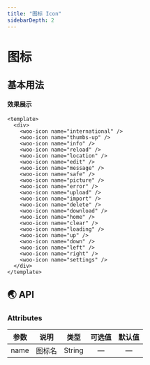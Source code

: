 ```yaml
---
title: "图标 Icon"
sidebarDepth: 2
---
```


# 图标

## 基本用法

#### 效果展示

<ClientOnly>
<icon-demo/>
</ClientOnly>

```vue
<template>
  <div>
    <woo-icon name="international" />
    <woo-icon name="thumbs-up" />
    <woo-icon name="info" />
    <woo-icon name="reload" />
    <woo-icon name="location" />
    <woo-icon name="edit" />
    <woo-icon name="message" />
    <woo-icon name="safe" />
    <woo-icon name="picture" />
    <woo-icon name="error" />
    <woo-icon name="upload" />
    <woo-icon name="import" />
    <woo-icon name="delete" />
    <woo-icon name="download" />
    <woo-icon name="home" />
    <woo-icon name="clear" />
    <woo-icon name="loading" />
    <woo-icon name="up" />
    <woo-icon name="down" />
    <woo-icon name="left" />
    <woo-icon name="right" />
    <woo-icon name="settings" />
  </div>
</template>
```

## 🌏 API

### Attributes

| 参数 |  说明  |  类型  | 可选值 | 默认值 |
| :--: | :----: | :----: | :----: | :----: |
| name | 图标名 | String |   —    |   —    |
